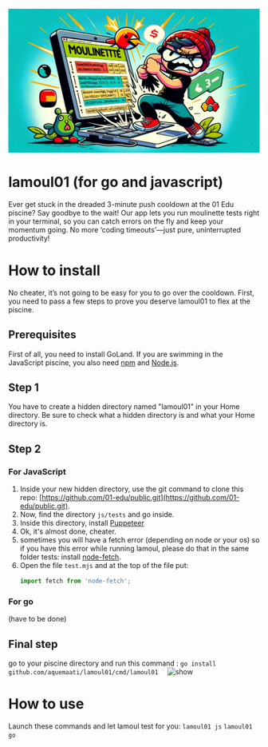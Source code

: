 ![logo.webp](logo1.webp)
# lamoul01 (for go and javascript)
Ever get stuck in the dreaded 3-minute push cooldown at the 01 Edu piscine? Say goodbye to the wait! Our app lets you run moulinette tests right in your terminal, so you can catch errors on the fly and keep your momentum going. No more ‘coding timeouts’—just pure, uninterrupted productivity!

# How to install
No cheater, it’s not going to be easy for you to go over the cooldown. First, you need to pass a few steps to prove you deserve lamoul01 to flex at the piscine.

## Prerequisites
First of all, you need to install GoLand. If you are swimming in the JavaScript piscine, you also need [npm](https://www.npmjs.com/) and [Node.js](https://nodejs.org/).

## Step 1
You have to create a hidden directory named "lamoul01" in your Home directory. Be sure to check what a hidden directory is and what your Home directory is.

## Step 2
### For JavaScript
1. Inside your new hidden directory, use the git command to clone this repo: [https://github.com/01-edu/public.git](https://github.com/01-edu/public.git).
2. Now, find the directory `js/tests` and go inside.
3. Inside this directory, install [Puppeteer](https://pptr.dev/guides/installation)
4. Ok, it's almost done, cheater.
5. sometimes you will have a fetch error (depending on node or your os) so if you have this error while running lamoul, please do that in the same folder tests: install [node-fetch](https://www.npmjs.com/package/node-fetch).
6. Open the file `test.mjs` and at the top of the file put:
   ```javascript
   import fetch from 'node-fetch';
### For go
(have to be done)
## Final step
go to your piscine directory and run this command :
```go install github.com/aquemaati/lamoul01/cmd/lamoul01  ```
![show](imagetest.png)
# How to use
Launch these commands and let lamoul test for you:
```lamoul01 js```
```lamoul01 go```